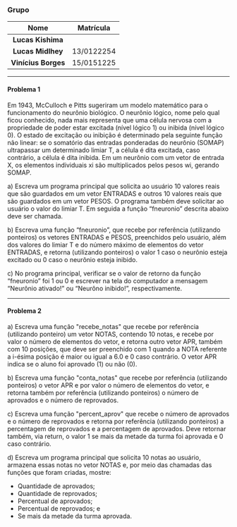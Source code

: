 ### Grupo

|Nome|Matrícula |
|:--:|:--:|
|**Lucas Kishima**||
|**Lucas Midlhey**|13/0122254|
|**Vinícius Borges**|15/0151225|


---
#### Problema 1

Em 1943, McCulloch e Pitts sugeriram um modelo matemático para o
funcionamento do neurônio biológico. O neurônio lógico, nome pelo qual
ficou conhecido, nada mais representa que uma célula nervosa com a
propriedade de poder estar excitada (nível lógico 1) ou inibida (nível lógico
0). O estado de excitação ou inibição é determinado pela seguinte função
não linear: se o somatório das entradas ponderadas do neurônio (SOMAP)
ultrapassar um determinado limiar T, a célula é dita excitada, caso
contrário, a célula é dita inibida. Em um neurônio com um vetor de
entrada X, os elementos individuais xi são multiplicados pelos pesos wi,
gerando SOMAP.

a) Escreva um programa principal que solicita ao usuário 10 valores
reais que são guardados em um vetor ENTRADAS e outros 10
valores reais que são guardados em um vetor PESOS. O programa
também deve solicitar ao usuário o valor do limiar T. Em seguida a
função “fneuronio” descrita abaixo deve ser chamada.

b) Escreva uma função “fneuronio”, que recebe por referência
(utilizando ponteiros) os vetores ENTRADAS e PESOS, preenchidos
pelo usuário, além dos valores do limiar T e do número máximo de
elementos do vetor ENTRADAS, e retorna (utilizando ponteiros) o
valor 1 caso o neurônio esteja excitado ou 0 caso o neurônio esteja
inibido.

c) No programa principal, verificar se o valor de retorno da função
“fneuronio” foi 1 ou 0 e escrever na tela do computador a
mensagem “Neurônio ativado!” ou “Neurôno inibido!”,
respectivamente.

---
#### Problema 2

a) Escreva uma função "recebe_notas" que recebe por referência
(utilizando ponteiro) um vetor NOTAS, contendo 10 notas, e
recebe por valor o número de elementos do vetor, e retorna outro
vetor APR, também com 10 posições, que deve ser preenchido
com 1 quando a NOTA referente a i-ésima posição é maior ou igual
a 6.0 e 0 caso contrário. O vetor APR indica se o aluno foi
aprovado (1) ou não (0).

b) Escreva uma função "conta_notas" que recebe por referência
(utilizando ponteiros) o vetor APR e por valor o número de
elementos do vetor, e retorna também por referência (utilizando
ponteiros) o número de aprovados e o número de reprovados.

c) Escreva uma função "percent_aprov" que recebe o número de
aprovados e o número de reprovados e retorna por referência
(utilizando ponteiros) a percentagem de reprovados e a
percentagem de aprovados. Deve retornar também, via return, o
valor 1 se mais da metade da turma foi aprovada e 0 caso
contrário.

d) Escreva um programa principal que solicita 10 notas ao usuário,
armazena essas notas no vetor NOTAS e, por meio das chamadas
das funções que foram criadas, mostre:

- Quantidade de aprovados;
- Quantidade de reprovados;
- Percentual de aprovados;
- Percentual de reprovados; e
- Se mais da metade da turma aprovada.
